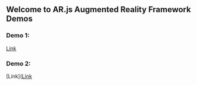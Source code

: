 ## Welcome to AR.js Augmented Reality Framework Demos
### Demo 1:

[Link](https://comancheace.github.io/AR.js-Demos/arjs_demo/index.html)

### Demo 2:

[Link]([Link](https://comancheace.github.io/AR.js-Demos/arjs_demo_2/index.html)
